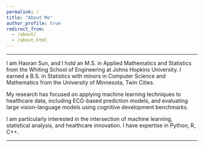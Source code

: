 ```yaml
---
permalink: /
title: "About Me"
author_profile: true
redirect_from: 
  - /about/
  - /about.html
---
```



---

I am Haoran Sun, and I hold an M.S. in Applied Mathematics and Statistics from the Whiting School of Engineering at Johns Hopkins University. I earned a B.S. in Statistics with minors in Computer Science and Mathematics from the University of Minnesota, Twin Cities.

My research has focused on applying machine learning techniques to healthcare data, including ECG-based prediction models, and evaluating large vision-language models using cognitive development benchmarks.

I am particularly interested in the intersection of machine learning, statistical analysis, and healthcare innovation. I have expertise in Python, R, C++.

---


